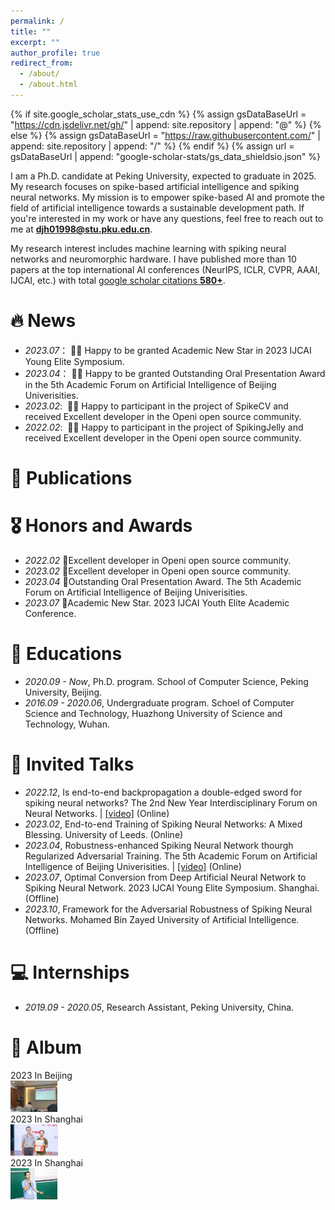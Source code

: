 ```yaml
---
permalink: /
title: ""
excerpt: ""
author_profile: true
redirect_from: 
  - /about/
  - /about.html
---
```


{% if site.google_scholar_stats_use_cdn %}
{% assign gsDataBaseUrl = "https://cdn.jsdelivr.net/gh/" | append: site.repository | append: "@" %}
{% else %}
{% assign gsDataBaseUrl = "https://raw.githubusercontent.com/" | append: site.repository | append: "/" %}
{% endif %}
{% assign url = gsDataBaseUrl | append: "google-scholar-stats/gs_data_shieldsio.json" %}

<span class='anchor' id='about-me'></span>

I am a Ph.D. candidate at Peking University, expected to graduate in 2025. My research focuses on spike-based artificial intelligence and spiking neural networks. My mission is to empower spike-based AI and promote the field of artificial intelligence towards a sustainable development path. If you're interested in my work or have any questions, feel free to reach out to me at **djh01998@stu.pku.edu.cn**.

My research interest includes machine learning with spiking neural networks and neuromorphic hardware. I have published more than 10 papers at the top international AI conferences (NeurIPS, ICLR, CVPR, AAAI, IJCAI, etc.) with total <a href='https://scholar.google.com/citations?user=4rDfCSsAAAAJ'>google scholar citations <strong><span id='total_cit'>580+</span></strong></a>.

<!-- with total <a href='https://scholar.google.com/citations?user=4rDfCSsAAAAJ'>google scholar citations <strong><span id='total_cit'>260000+</span></strong></a> (You can also use google scholar badge <a href='https://scholar.google.com/citations?user=4rDfCSsAAAAJ'><img src="https://img.shields.io/endpoint?url={{ url | url_encode }}&logo=Google%20Scholar&labelColor=f6f6f6&color=9cf&style=flat&label=citations"></a>). -->


# 🔥 News
- *2023.07*：&nbsp;🎉🎉 Happy to be granted Academic New Star in 2023 IJCAI Young Elite Symposium.
- *2023.04*：&nbsp;🎉🎉 Happy to be granted Outstanding Oral Presentation Award in the 5th Academic Forum on Artificial Intelligence of Beijing Univerisities.
- *2023.02*: &nbsp;🎉🎉 Happy to participant in the project of SpikeCV and received Excellent developer in the Openi open source community.
- *2022.02*: &nbsp;🎉🎉 Happy to participant in the project of SpikingJelly and received Excellent developer in the Openi open source community.

# 📝 Publications 

<!-- <div class='paper-box'><div class='paper-box-image'><div><div class="badge">CVPR 2016</div><img src='images/500x300.png' alt="sym" width="100%"></div></div>
<div class='paper-box-text' markdown="1">

[Deep Residual Learning for Image Recognition](https://openaccess.thecvf.com/content_cvpr_2016/papers/He_Deep_Residual_Learning_CVPR_2016_paper.pdf)

**Kaiming He**, Xiangyu Zhang, Shaoqing Ren, Jian Sun

[**Project**](https://scholar.google.com/citations?view_op=view_citation&hl=zh-CN&user=DhtAFkwAAAAJ&citation_for_view=DhtAFkwAAAAJ:ALROH1vI_8AC) <strong><span class='show_paper_citations' data='DhtAFkwAAAAJ:ALROH1vI_8AC'></span></strong>
- Lorem ipsum dolor sit amet, consectetur adipiscing elit. Vivamus ornare aliquet ipsum, ac tempus justo dapibus sit amet. 
</div>
</div>

- [Lorem ipsum dolor sit amet, consectetur adipiscing elit. Vivamus ornare aliquet ipsum, ac tempus justo dapibus sit amet](https://github.com), A, B, C, **CVPR 2020** -->

# 🎖 Honors and Awards
- *2022.02* 🎉Excellent developer in Openi open source community.
- *2023.02* 🎉Excellent developer in Openi open source community.
- *2023.04* 🎉Outstanding Oral Presentation Award. The 5th Academic Forum on Artificial Intelligence of Beijing Univerisities.
- *2023.07* 🎉Academic New Star. 2023 IJCAI Youth Elite Academic Conference.

# 📖 Educations
- *2020.09 - Now*, Ph.D. program. School of Computer Science, Peking University, Beijing.
- *2016.09 - 2020.06*, Undergraduate program. Schoel of Computer Science and Technology, Huazhong University of Science and Technology, Wuhan. 

# 💬 Invited Talks
- *2022.12*, Is end-to-end backpropagation a double-edged sword for spiking neural networks? The 2nd New Year Interdisciplinary Forum on Neural Networks.  \| [\[video\]](https://www.koushare.com/live/details/14791) (Online)
- *2023.02*, End-to-end Training of Spiking Neural Networks: A Mixed Blessing. University of Leeds. (Online)
- *2023.04*, Robustness-enhanced Spiking Neural Network thourgh Regularized Adversarial Training. The 5th Academic Forum on Artificial Intelligence of Beijing Univerisities.  \| [\[video\]](https://www.koushare.com/live/details/16654) (Online)
- *2023.07*, Optimal Conversion from Deep Artificial Neural Network to Spiking Neural Network. 2023 IJCAI Young Elite Symposium. Shanghai. (Offline)
- *2023.10*, Framework for the Adversarial Robustness of Spiking Neural Networks. Mohamed Bin Zayed University of Artificial Intelligence. (Offline)

# 💻 Internships
- *2019.09 - 2020.05*, Research Assistant, Peking University, China.

# 👣 Album
<div class='paper-box'><div class='paper-box-image'><div><div class="badge">2023 In Beijing</div><img src='album/202304-1.jpg' height = "50" alt="sym"></div></div>

<div class='paper-box'><div class='paper-box-image'><div><div class="badge">2023 In Shanghai</div><img src='album/202306-1.PNG' height = "50" alt="sym"></div></div>

<div class='paper-box'><div class='paper-box-image'><div><div class="badge">2023 In Shanghai</div><img src='album/202306-2.jpg' height = "50" alt="sym"></div></div>